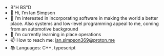 - B"H BS"D
- 👋 Hi, I’m Ian Simpson
- 👀 I’m interested in incorporating software in making the world a better place. Also systems and low-level programming appeal to me, coming from an automotive background
- 🌱 I’m currently learning in place operations
- 📫 How to reach me: ian.simpson369@proton.me
- 📚 Languages: C++, typescript

